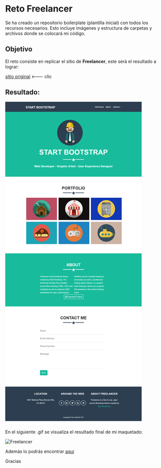 # Reto Freelancer

Se ha creado un repositorio boilerplate (plantilla
inicial) con todos los recursos necesarios. Esto incluye imágenes y
estructura de carpetas y archivos donde se colocará mi código.


## Objetivo

El reto consiste en replicar el sitio de **Freelancer**, este será el resultado
a lograr:

[sitio original](https://blackrockdigital.github.io/startbootstrap-freelancer/)
<--- clic

## Resultado:

![Maqueteado-Realizado](docs/maquetado.png)

 En el siguiente .gif se visualiza el resultado final de mi maquetado:
 
![Freelancer](docs/resultadofreelancer.gif)
 

 Además lo podrás encontrar [aqui](https://jessica2011.github.io/freelancer/)

 Gracias
